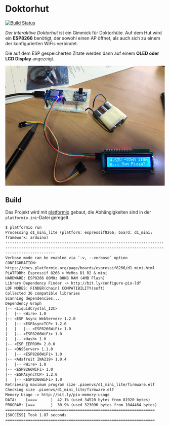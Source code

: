 # Doktorhut 
[![Build Status](https://travis-ci.org/jonashoechst/Doktorhut.svg?branch=master)](https://travis-ci.org/jonashoechst/Doktorhut)

*Der interaktive Doktorhut* ist ein Gimmick für Doktorhüte. Auf dem Hut wird ein **ESP8266** benötigt, der sowohl einen AP öffnet, als auch sich zu einem der konfigurierten WiFis verbindet. 

Die auf dem ESP gespeicherten Zitate werden dann auf einem **OLED oder LCD Display** angezeigt.

![Demo vom Hut mit LCD Display](demo.jpg)

## Build

Das Projekt wird mit [platformio](https://platformio.org) gebaut, die Abhängigkeiten sind in der `platformio.ini`-Datei geregelt.

```
$ platformio run
Processing d1_mini_lite (platform: espressif8266; board: d1_mini; framework: arduino)
------------------------------------------------------------------------------------------------------------------------------------------------------------------
Verbose mode can be enabled via `-v, --verbose` option
CONFIGURATION: https://docs.platformio.org/page/boards/espressif8266/d1_mini.html
PLATFORM: Espressif 8266 > WeMos D1 R2 & mini
HARDWARE: ESP8266 80MHz 80KB RAM (4MB Flash)
Library Dependency Finder -> http://bit.ly/configure-pio-ldf
LDF MODES: FINDER(chain) COMPATIBILITY(soft)
Collected 36 compatible libraries
Scanning dependencies...
Dependency Graph
|-- <LiquidCrystal_I2C>
|   |-- <Wire> 1.0
|-- <ESP Async WebServer> 1.2.0
|   |-- <ESPAsyncTCP> 1.2.0
|   |   |-- <ESP8266WiFi> 1.0
|   |-- <ESP8266WiFi> 1.0
|   |-- <Hash> 1.0
|-- <ESP_EEPROM> 2.0.0
|-- <DNSServer> 1.1.0
|   |-- <ESP8266WiFi> 1.0
|-- <Adafruit INA219> 1.0.4
|   |-- <Wire> 1.0
|-- <ESP8266WiFi> 1.0
|-- <ESPAsyncTCP> 1.2.0
|   |-- <ESP8266WiFi> 1.0
Retrieving maximum program size .pioenvs/d1_mini_lite/firmware.elf
Checking size .pioenvs/d1_mini_lite/firmware.elf
Memory Usage -> http://bit.ly/pio-memory-usage
DATA:    [====      ]  42.1% (used 34520 bytes from 81920 bytes)
PROGRAM: [===       ]  30.9% (used 323096 bytes from 1044464 bytes)
================================================================== [SUCCESS] Took 1.87 seconds ==================================================================
```